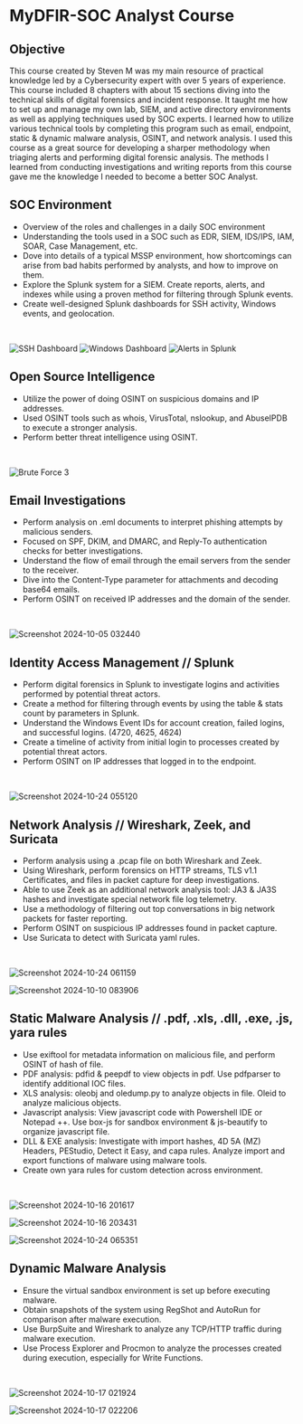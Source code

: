 # MyDFIR-SOC Analyst Course

## Objective
This course created by Steven M was my main resource of practical knowledge led by a Cybersecurity expert with over 5 years of experience. This course included 8 chapters with about 15 sections diving into the technical skills of digital forensics and incident response. It taught me how to set up and manage my own lab, SIEM, and active directory environments as well as applying techniques used by SOC experts. I learned how to utilize various technical tools by completing this program such as email, endpoint, static & dynamic malware analysis, OSINT, and network analysis. I used this course as a great source for developing a sharper methodology when triaging alerts and performing digital forensic analysis. The methods I learned from conducting investigations and writing reports from this course gave me the knowledge I needed to become a better SOC Analyst. 

## SOC Environment
- Overview of the roles and challenges in a daily SOC environment
- Understanding the tools used in a SOC such as EDR, SIEM, IDS/IPS, IAM, SOAR, Case Management, etc.
- Dove into details of a typical MSSP environment, how shortcomings can arise from bad habits performed by analysts, and how to improve on them.
- Explore the Splunk system for a SIEM. Create reports, alerts, and indexes while using a proven method for filtering through Splunk events.
- Create well-designed Splunk dashboards for SSH activity, Windows events, and geolocation.<br>
<br>

![SSH Dashboard](https://github.com/user-attachments/assets/7019eb6e-2010-4b87-ba66-06d090ec84f4)
![Windows Dashboard](https://github.com/user-attachments/assets/6c1c7f51-4930-41d0-8897-d8fb3fe50919)
![Alerts in Splunk](https://github.com/user-attachments/assets/503d3310-bf0d-4ec2-a120-12c69b802d3d)

## Open Source Intelligence
- Utilize the power of doing OSINT on suspicious domains and IP addresses.
- Used OSINT tools such as whois, VirusTotal, nslookup, and AbuseIPDB to execute a stronger analysis.
- Perform better threat intelligence using OSINT.<br>
<br>

![Brute Force 3](https://github.com/user-attachments/assets/828e212d-0e6c-4640-9376-e961b1f982c2)

## Email Investigations
- Perform analysis on .eml documents to interpret phishing attempts by malicious senders.
- Focused on SPF, DKIM, and DMARC, and Reply-To authentication checks for better investigations.
- Understand the flow of email through the email servers from the sender to the receiver.
- Dive into the Content-Type parameter for attachments and decoding base64 emails.
- Perform OSINT on received IP addresses and the domain of the sender. <br>
<br>

![Screenshot 2024-10-05 032440](https://github.com/user-attachments/assets/458b9039-85a5-4b16-a47e-c03f2bdc65d4)

## Identity Access Management // Splunk
- Perform digital forensics in Splunk to investigate logins and activities performed by potential threat actors.
- Create a method for filtering through events by using the table & stats count by parameters in Splunk.
- Understand the Windows Event IDs for account creation, failed logins, and successful logins. (4720, 4625, 4624)
- Create a timeline of activity from initial login to processes created by potential threat actors.
- Perform OSINT on IP addresses that logged in to the endpoint.  <br>
<br>

![Screenshot 2024-10-24 055120](https://github.com/user-attachments/assets/0c2cf204-b3cd-4a0f-b6cd-7c347515a604)

## Network Analysis // Wireshark, Zeek, and Suricata
- Perform analysis using a .pcap file on both Wireshark and Zeek.
- Using Wireshark, perform forensics on HTTP streams, TLS v1.1 Certificates, and files in packet capture for deep investigations.
- Able to use Zeek as an additional network analysis tool: JA3 & JA3S hashes and investigate special network file log telemetry.
- Use a methodology of filtering out top conversations in big network packets for faster reporting.
- Perform OSINT on suspicious IP addresses found in packet capture.
- Use Suricata to detect with Suricata yaml rules. <br>
<br>

![Screenshot 2024-10-24 061159](https://github.com/user-attachments/assets/1ff74d6a-e7a9-4c13-b5b6-c1be896076ed)

![Screenshot 2024-10-10 083906](https://github.com/user-attachments/assets/ab8f8f3c-388b-40f2-8410-8f20c7b25917)

## Static Malware Analysis // .pdf, .xls, .dll, .exe, .js, yara rules
- Use exiftool for metadata information on malicious file, and perform OSINT of hash of file.
- PDF analysis: pdfid & peepdf to view objects in pdf. Use pdfparser to identify additional IOC files.
- XLS analysis: oleobj and oledump.py to analyze objects in file. Oleid to analyze malicious objects.
- Javascript analysis: View javascript code with Powershell IDE or Notepad ++. Use box-js for sandbox environment & js-beautify to organize javascript file.
- DLL & EXE analysis: Investigate with import hashes, 4D 5A (MZ) Headers, PEStudio, Detect it Easy, and capa rules. Analyze import and export functions of malware using malware tools.
- Create own yara rules for custom detection across environment. <br>
<br>

![Screenshot 2024-10-16 201617](https://github.com/user-attachments/assets/a979bfde-eac7-49f2-909e-caae71c62b2c)

![Screenshot 2024-10-16 203431](https://github.com/user-attachments/assets/c6c3437d-f518-49e2-899e-5ec59e00eb2e)

![Screenshot 2024-10-24 065351](https://github.com/user-attachments/assets/469e8f96-e2b9-46db-bf9e-a2075a8f14e8)


## Dynamic Malware Analysis
- Ensure the virtual sandbox environment is set up before executing malware.
- Obtain snapshots of the system using RegShot and AutoRun for comparison after malware execution.
- Use BurpSuite and Wireshark to analyze any TCP/HTTP traffic during malware execution.
- Use Process Explorer and Procmon to analyze the processes created during execution, especially for Write Functions. <br>
<br>

![Screenshot 2024-10-17 021924](https://github.com/user-attachments/assets/a127702b-32ea-46c7-8f00-57de62e65ed1)

![Screenshot 2024-10-17 022206](https://github.com/user-attachments/assets/a9901a64-98b9-40a0-a14a-fee4e5117b77)





